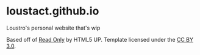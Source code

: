 # loustact.github.io
Loustro's personal website that's wip

Based off of [Read Only](https://html5up.net/read-only) by HTML5 UP. Template licensed under the [CC BY 3.0](https://creativecommons.org/licenses/by/3.0/).